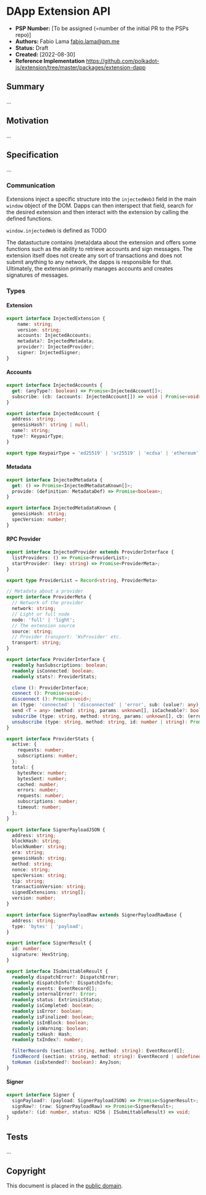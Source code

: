 # DApp Extension API

- **PSP Number:** [To be assigned (=number of the initial PR to the PSPs repo)]
- **Authors:** Fabio Lama <fabio.lama@pm.me>
- **Status:** Draft
- **Created:** [2022-08-30]
- **Reference Implementation** https://github.com/polkadot-js/extension/tree/master/packages/extension-dapp

## Summary

...

## Motivation

...

## Specification

...

### Communication

Extensions inject a specific structure into the `injectedWeb3` field in the main
`window` object of the DOM. Dapps can then interspect that field, search for the
desired extension and then interact with the extension by calling the defined
functions.

`window.injectedWeb` is defined as TODO

The datastucture contains (meta)data about the extension and offers some
functions such as the ability to retrieve accounts and sign messages. The
extension itself does not create any sort of transactions and does not submit
anything to any network, the dapps is responsible for that. Ultimately, the
extension primarily manages accounts and creates signatures of messages.

### Types

#### Extension

```typescript
export interface InjectedExtension {
    name: string;
    version: string;
    accounts: InjectedAccounts;
    metadata?: InjectedMetadata;
    provider?: InjectedProvider;
    signer: InjectedSigner;
}
```

#### Accounts

```typescript
export interface InjectedAccounts {
  get: (anyType?: boolean) => Promise<InjectedAccount[]>;
  subscribe: (cb: (accounts: InjectedAccount[]) => void | Promise<void>) => Unsubcall;
}

export interface InjectedAccount {
  address: string;
  genesisHash?: string | null;
  name?: string;
  type?: KeypairType;
}

export type KeypairType = 'ed25519' | 'sr25519' | 'ecdsa' | 'ethereum';
```

#### Metadata

```typescript
export interface InjectedMetadata {
  get: () => Promise<InjectedMetadataKnown[]>;
  provide: (definition: MetadataDef) => Promise<boolean>;
}

export interface InjectedMetadataKnown {
  genesisHash: string;
  specVersion: number;
}
```

#### RPC Provider

```typescript
export interface InjectedProvider extends ProviderInterface {
  listProviders: () => Promise<ProviderList>;
  startProvider: (key: string) => Promise<ProviderMeta>;
}

export type ProviderList = Record<string, ProviderMeta>

// Metadata about a provider
export interface ProviderMeta {
  // Network of the provider
  network: string;
  // Light or full node
  node: 'full' | 'light';
  // The extension source
  source: string;
  // Provider transport: 'WsProvider' etc.
  transport: string;
}

export interface ProviderInterface {
  readonly hasSubscriptions: boolean;
  readonly isConnected: boolean;
  readonly stats?: ProviderStats;

  clone (): ProviderInterface;
  connect (): Promise<void>;
  disconnect (): Promise<void>;
  on (type: 'connected' | 'disconnected' | 'error', sub: (value?: any) => any): () => void;
  send <T = any> (method: string, params: unknown[], isCacheable?: boolean): Promise<T>;
  subscribe (type: string, method: string, params: unknown[], cb: (error: Error | null, result: any) => void): Promise<number | string>;
  unsubscribe (type: string, method: string, id: number | string): Promise<boolean>;
}

export interface ProviderStats {
  active: {
    requests: number;
    subscriptions: number;
  };
  total: {
    bytesRecv: number;
    bytesSent: number;
    cached: number;
    errors: number;
    requests: number;
    subscriptions: number;
    timeout: number;
  };
}

export interface SignerPayloadJSON {
  address: string;
  blockHash: string;
  blockNumber: string;
  era: string;
  genesisHash: string;
  method: string;
  nonce: string;
  specVersion: string;
  tip: string;
  transactionVersion: string;
  signedExtensions: string[];
  version: number;
}

export interface SignerPayloadRaw extends SignerPayloadRawBase {
  address: string;
  type: 'bytes' | 'payload';
}

export interface SignerResult {
  id: number;
  signature: HexString;
}

export interface ISubmittableResult {
  readonly dispatchError?: DispatchError;
  readonly dispatchInfo?: DispatchInfo;
  readonly events: EventRecord[];
  readonly internalError?: Error;
  readonly status: ExtrinsicStatus;
  readonly isCompleted: boolean;
  readonly isError: boolean;
  readonly isFinalized: boolean;
  readonly isInBlock: boolean;
  readonly isWarning: boolean;
  readonly txHash: Hash;
  readonly txIndex?: number;

  filterRecords (section: string, method: string): EventRecord[];
  findRecord (section: string, method: string): EventRecord | undefined;
  toHuman (isExtended?: boolean): AnyJson;
}
```

#### Signer

```typescript
export interface Signer {
  signPayload?: (payload: SignerPayloadJSON) => Promise<SignerResult>;
  signRaw?: (raw: SignerPayloadRaw) => Promise<SignerResult>;
  update?: (id: number, status: H256 | ISubmittableResult) => void;
}
```

## Tests

...

## Copyright

This document is placed in the [public domain](https://creativecommons.org/publicdomain/zero/1.0/).
